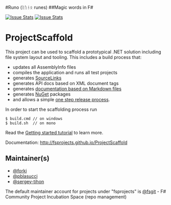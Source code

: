 #Runo (ᚱᚢᚾᛟ runes)
##Magic words in F#


[![Issue Stats](http://issuestats.com/github/fsprojects/ProjectScaffold/badge/issue)](http://issuestats.com/github/fsprojects/ProjectScaffold)
[![Issue Stats](http://issuestats.com/github/fsprojects/ProjectScaffold/badge/pr)](http://issuestats.com/github/fsprojects/ProjectScaffold)

# ProjectScaffold

This project can be used to scaffold a prototypical .NET solution including file system layout and tooling. This includes a build process that: 

* updates all AssemblyInfo files
* compiles the application and runs all test projects
* generates [SourceLinks](https://github.com/ctaggart/SourceLink)
* generates API docs based on XML document tags
* generates [documentation based on Markdown files](http://fsprojects.github.io/ProjectScaffold/writing-docs.html)
* generates [NuGet](http://www.nuget.org) packages
* and allows a simple [one step release process](http://fsprojects.github.io/ProjectScaffold/release-process.html).

In order to start the scaffolding process run 

    $ build.cmd // on windows    
    $ build.sh  // on mono
    
Read the [Getting started tutorial](http://fsprojects.github.io/ProjectScaffold/index.html#Getting-started) to learn more.

Documentation: http://fsprojects.github.io/ProjectScaffold

## Maintainer(s)

- [@forki](https://github.com/forki)
- [@pblasucci](https://github.com/pblasucci)
- [@sergey-tihon](https://github.com/sergey-tihon)

The default maintainer account for projects under "fsprojects" is [@fsgit](https://github.com/fsgit) - F# Community Project Incubation Space (repo management)

